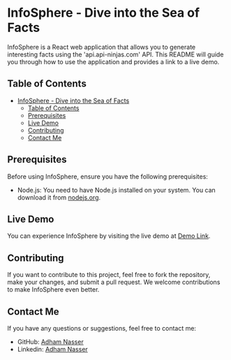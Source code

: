 # InfoSphere - Dive into the Sea of Facts

InfoSphere is a React web application that allows you to generate interesting facts using the 'api.api-ninjas.com' API. This README will guide you through how to use the application and provides a link to a live demo.

## Table of Contents

- [InfoSphere - Dive into the Sea of Facts](#infosphere---dive-into-the-sea-of-facts)
  - [Table of Contents](#table-of-contents)
  - [Prerequisites](#prerequisites)
  - [Live Demo](#live-demo)
  - [Contributing](#contributing)
  - [Contact Me](#contact-me)

## Prerequisites

Before using InfoSphere, ensure you have the following prerequisites:

- Node.js: You need to have Node.js installed on your system. You can download it from [nodejs.org](https://nodejs.org/).

## Live Demo

You can experience InfoSphere by visiting the live demo at [Demo Link](https://infosfere.netlify.app/).

## Contributing

If you want to contribute to this project, feel free to fork the repository, make your changes, and submit a pull request. We welcome contributions to make InfoSphere even better.

## Contact Me

If you have any questions or suggestions, feel free to contact me:

- GitHub: [Adham Nasser](https://github.com/Adhamxiii)
- Linkedin: [Adham Nasser](https://www.linkedin.com/in/adhamnasser/)
